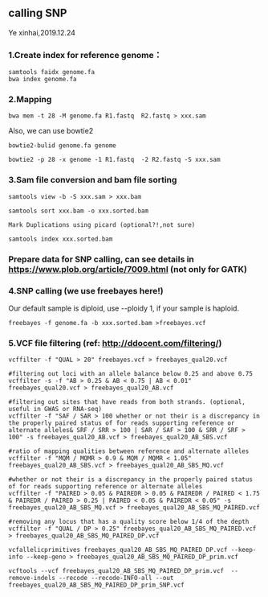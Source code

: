 ## calling SNP 
Ye xinhai,2019.12.24

### 1.Create index for reference genome：
```
samtools faidx genome.fa
bwa index genome.fa
```

### 2.Mapping
```
bwa mem -t 28 -M genome.fa R1.fastq  R2.fastq > xxx.sam
```

Also, we can use bowtie2
```
bowtie2-bulid genome.fa genome

bowtie2 -p 28 -x genome -1 R1.fastq  -2 R2.fastq -S xxx.sam
```

### 3.Sam file conversion and bam file sorting
```
samtools view -b -S xxx.sam > xxx.bam

samtools sort xxx.bam -o xxx.sorted.bam

Mark Duplications using picard (optional?!,not sure)

samtools index xxx.sorted.bam
```

### Prepare data for SNP calling, can see details in https://www.plob.org/article/7009.html (not only for GATK)


### 4.SNP calling (we use freebayes here!)
Our default sample is diploid, use --ploidy 1, if your sample is haploid.
```
freebayes -f genome.fa -b xxx.sorted.bam >freebayes.vcf

```

### 5.VCF file filtering (ref: http://ddocent.com/filtering/)
```
vcffilter -f "QUAL > 20" freebayes.vcf > freebayes_qual20.vcf

#filtering out loci with an allele balance below 0.25 and above 0.75
vcffilter -s -f "AB > 0.25 & AB < 0.75 | AB < 0.01" freebayes_qual20.vcf > freebayes_qual20_AB.vcf

#filtering out sites that have reads from both strands. (optional, useful in GWAS or RNA-seq)
vcffilter -f "SAF / SAR > 100 whether or not their is a discrepancy in the properly paired status of for reads supporting reference or alternate alleles& SRF / SRR > 100 | SAR / SAF > 100 & SRR / SRF > 100" -s freebayes_qual20_AB.vcf > freebayes_qual20_AB_SBS.vcf

#ratio of mapping qualities between reference and alternate alleles
vcffilter -f "MQM / MQMR > 0.9 & MQM / MQMR < 1.05" freebayes_qual20_AB_SBS.vcf > freebayes_qual20_AB_SBS_MQ.vcf

#whether or not their is a discrepancy in the properly paired status of for reads supporting reference or alternate alleles
vcffilter -f "PAIRED > 0.05 & PAIREDR > 0.05 & PAIREDR / PAIRED < 1.75 & PAIREDR / PAIRED > 0.25 | PAIRED < 0.05 & PAIREDR < 0.05" -s freebayes_qual20_AB_SBS_MQ.vcf > freebayes_qual20_AB_SBS_MQ_PAIRED.vcf

#removing any locus that has a quality score below 1/4 of the depth
vcffilter -f "QUAL / DP > 0.25" freebayes_qual20_AB_SBS_MQ_PAIRED.vcf > freebayes_qual20_AB_SBS_MQ_PAIRED_DP.vcf

vcfallelicprimitives freebayes_qual20_AB_SBS_MQ_PAIRED_DP.vcf --keep-info --keep-geno > freebayes_qual20_AB_SBS_MQ_PAIRED_DP_prim.vcf

vcftools --vcf freebayes_qual20_AB_SBS_MQ_PAIRED_DP_prim.vcf  --remove-indels --recode --recode-INFO-all --out freebayes_qual20_AB_SBS_MQ_PAIRED_DP_prim_SNP.vcf
```